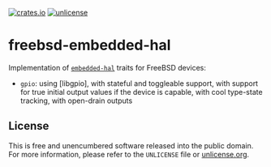 [![crates.io](https://img.shields.io/crates/v/freebsd-embedded-hal.svg)](https://crates.io/crates/freebsd-embedded-hal)
[![unlicense](https://img.shields.io/badge/un-license-green.svg?style=flat)](https://unlicense.org)

# freebsd-embedded-hal

Implementation of [`embedded-hal`] traits for FreeBSD devices:

- `gpio`: using [libgpio], with stateful and toggleable support, with support for true initial output values if the device is capable, with cool type-state tracking, with open-drain outputs

[`libgpio`]: https://www.freebsd.org/cgi/man.cgi?query=gpio&sektion=3
[`embedded-hal`]: https://docs.rs/embedded-hal

## License

This is free and unencumbered software released into the public domain.  
For more information, please refer to the `UNLICENSE` file or [unlicense.org](https://unlicense.org).
